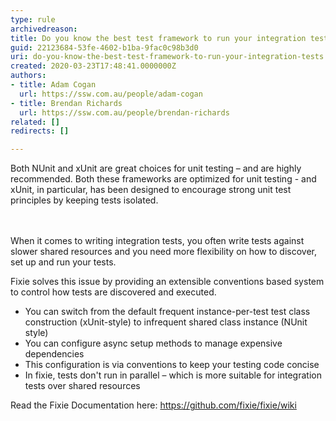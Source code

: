 ```yaml
---
type: rule
archivedreason: 
title: Do you know the best test framework to run your integration tests?
guid: 22123684-53fe-4602-b1ba-9fac0c98b3d0
uri: do-you-know-the-best-test-framework-to-run-your-integration-tests
created: 2020-03-23T17:48:41.0000000Z
authors:
- title: Adam Cogan
  url: https://ssw.com.au/people/adam-cogan
- title: Brendan Richards
  url: https://ssw.com.au/people/brendan-richards
related: []
redirects: []

---
```



Both NUnit and xUnit are great choices for unit testing – and are highly recommended. Both these frameworks are optimized for unit testing - and xUnit, in particular, has been designed to encourage strong unit test principles by keeping tests isolated.​<br>
<br><excerpt class='endintro'></excerpt><br>
<p>​When it comes to writing integration tests, you often write tests against slower shared resources and you need more flexibility on how to discover, set up and run your tests.<br></p><p>Fixie solves this issue by providing an extensible conventions based system to control how tests are discovered and executed.</p>
<ul>
   <li>You can switch from the default frequent instance-per-test test class construction (xUnit-style) to infrequent shared class instance (NUnit style)<br></li><li>You can configure async setup methods to manage expensive dependencies</li><li>This configuration is via conventions to keep your testing code concise</li><li>In fixie, tests don't run in parallel – which is more suitable for integration tests over shared resources<br></li></ul><p>Read the Fixie Documentation here&#58; 
   <a href="https&#58;//github.com/fixie/fixie/wiki">https&#58;//github.com/fixie/fixie/wiki</a><br></p>



